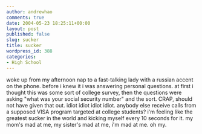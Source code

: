 ```yaml
---
author: andrewhao
comments: true
date: 2004-05-23 18:25:11+00:00
layout: post
published: false
slug: sucker
title: sucker
wordpress_id: 388
categories:
- High School
---
```


woke up from my afternoon nap to a fast-talking lady with a russian accent on the phone. before i knew it i was answering personal questions. at first i thought this was some sort of college survey, then the questions were asking "what was your social security number" and the sort. CRAP, should not have given that out. idiot idiot idiot idiot. anybody else receive calls from a supposed VISA program targeted at college students? i'm feeling like the greatest sucker in the world and kicking myself every 10 seconds for it. my mom's mad at me, my sister's mad at me, i'm mad at me. oh my.
